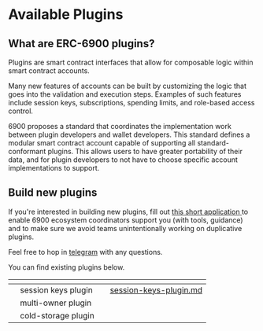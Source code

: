 # Available Plugins

## What are ERC-6900 plugins?

Plugins are smart contract interfaces that allow for composable logic within smart contract accounts.

Many new features of accounts can be built by customizing the logic that goes into the validation and execution steps. Examples of such features include session keys, subscriptions, spending limits, and role-based access control.

6900 proposes a standard that coordinates the implementation work between plugin developers and wallet developers. This standard defines a modular smart contract account capable of supporting all standard-conformant plugins. This allows users to have greater portability of their data, and for plugin developers to not have to choose specific account implementations to support.

## Build new plugins

If you're interested in building new plugins, fill out [this short application](https://alchemyu.typeform.com/to/Sh3Errb3)[ ](https://docs.google.com/forms/d/e/1FAIpQLSdAMs8\_yizHlUrrpbbiOPEjHwQnIYmBoG9EG2piigUILPadxg/viewform)to enable 6900 ecosystem coordinators support you (with tools, guidance) and to make sure we avoid teams unintentionally working on duplicative plugins.

Feel free to hop in [telegram](https://t.me/modular\_account\_standards) with any questions.



You can find existing plugins below.&#x20;



<table data-view="cards"><thead><tr><th></th><th></th><th></th><th data-hidden data-card-target data-type="content-ref"></th></tr></thead><tbody><tr><td></td><td>session keys plugin</td><td></td><td><a href="session-keys-plugin.md">session-keys-plugin.md</a></td></tr><tr><td></td><td>multi-owner plugin</td><td></td><td></td></tr><tr><td></td><td>cold-storage plugin</td><td></td><td></td></tr></tbody></table>
